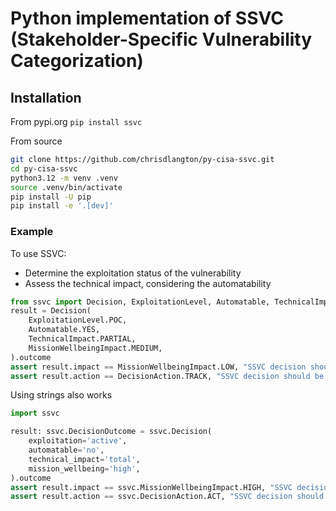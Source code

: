 # Python implementation of SSVC (Stakeholder-Specific Vulnerability Categorization)

## Installation

From pypi.org `pip install ssvc`

From source

```bash
git clone https://github.com/chrisdlangton/py-cisa-ssvc.git
cd py-cisa-ssvc
python3.12 -m venv .venv
source .venv/bin/activate
pip install -U pip
pip install -e '.[dev]'
```

### Example

To use SSVC:
- Determine the exploitation status of the vulnerability
- Assess the technical impact, considering the automatability

```python
from ssvc import Decision, ExploitationLevel, Automatable, TechnicalImpact, MissionWellbeingImpact, DecisionAction
result = Decision(
    ExploitationLevel.POC,
    Automatable.YES,
    TechnicalImpact.PARTIAL,
    MissionWellbeingImpact.MEDIUM,
).outcome
assert result.impact == MissionWellbeingImpact.LOW, "SSVC decision should be LOW"
assert result.action == DecisionAction.TRACK, "SSVC decision should be TRACK"
```

Using strings also works

```python
import ssvc

result: ssvc.DecisionOutcome = ssvc.Decision(
    exploitation='active',
    automatable='no',
    technical_impact='total',
    mission_wellbeing='high',
).outcome
assert result.impact == ssvc.MissionWellbeingImpact.HIGH, "SSVC decision should be HIGH"
assert result.action == ssvc.DecisionAction.ACT, "SSVC decision should be ACT"
```